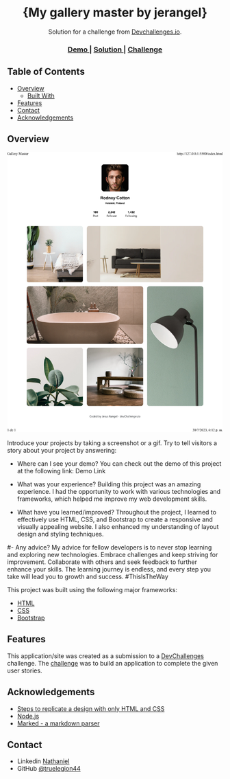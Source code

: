 <!-- Please update value in the {}  -->

<h1 align="center">{My gallery master by jerangel}</h1>

<div align="center">
   Solution for a challenge from  <a href="http://devchallenges.io" target="_blank">Devchallenges.io</a>.
</div>

<div align="center">
  <h3>
    <a href="https://{github.com/jerangel1/My-Gallery-Challenge}">
      Demo
    </a>
    <span> | </span>
    <a href="https://{127.0.0.1:5500/index.html}">
      Solution
    </a>
    <span> | </span>
    <a href="https://devchallenges.io/challenges/gcbWLxG6wdennelX7b8I">
      Challenge
    </a>
  </h3>
</div>

<!-- TABLE OF CONTENTS -->

## Table of Contents

- [Overview](#overview)
  - [Built With](#built-with)
- [Features](#features)
- [Contact](#contact)
- [Acknowledgements](#acknowledgements)

<!-- OVERVIEW -->

## Overview

![screenshot](./Gallery-Master.png)

Introduce your projects by taking a screenshot or a gif. Try to tell visitors a story about your project by answering:

- Where can I see your demo?
You can check out the demo of this project at the following link: Demo Link

- What was your experience?
Building this project was an amazing experience. I had the opportunity to work with various technologies and frameworks, which helped me improve my web development skills.

- What have you learned/improved?
Throughout the project, I learned to effectively use HTML, CSS, and Bootstrap to create a responsive and visually appealing website. I also enhanced my understanding of layout design and styling techniques.

#- Any advice?
My advice for fellow developers is to never stop learning and exploring new technologies. Embrace challenges and keep striving for improvement. Collaborate with others and seek feedback to further enhance your skills. The learning journey is endless, and every step you take will lead you to growth and success. #ThisIsTheWay 

This project was built using the following major frameworks:

- [HTML](https://www.w3.org/TR/html52/)
- [CSS](https://www.w3.org/Style/CSS/)
- [Bootstrap](https://getbootstrap.com/)

## Features

<!-- List the features of your application or follow the template. Don't share the figma file here :) -->

This application/site was created as a submission to a [DevChallenges](https://devchallenges.io/challenges) challenge. The [challenge](https://devchallenges.io/challenges/gcbWLxG6wdennelX7b8I) was to build an application to complete the given user stories.


## Acknowledgements

<!-- This section should list any articles or add-ons/plugins that helps you to complete the project. This is optional but it will help you in the future. For exmpale -->

- [Steps to replicate a design with only HTML and CSS](https://devchallenges-blogs.web.app/how-to-replicate-design/)
- [Node.js](https://nodejs.org/)
- [Marked - a markdown parser](https://github.com/chjj/marked)

## Contact

- Linkedin [Nathaniel](https://www.linkedin.com/in/nathaniel-chebem-646504284/)
- GitHub [@truelegion44](https://github.com/truelegion44)

